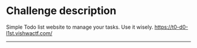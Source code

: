 # Challenge description

Simple Todo list website to manage your tasks. Use it wisely. https://t0-d0-l1st.vishwactf.com/

-----------------------------------------------------------
